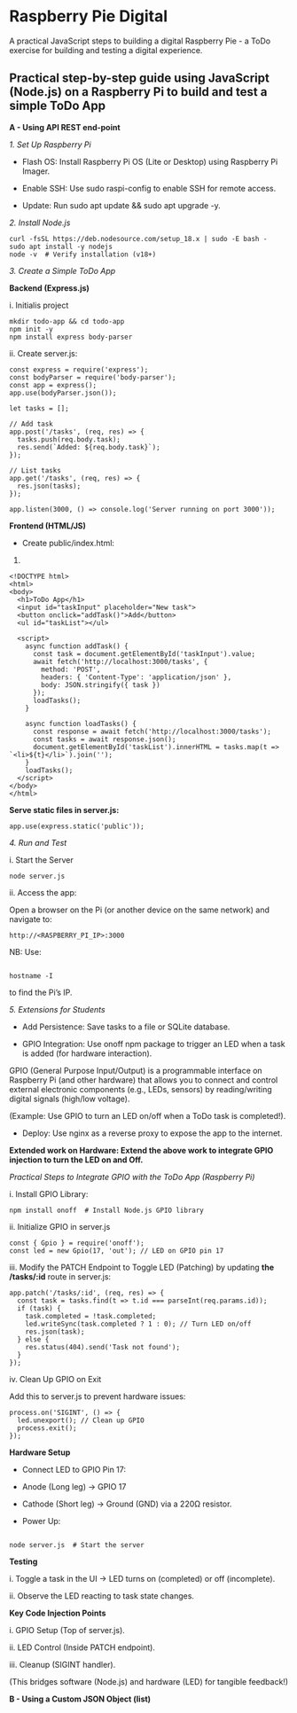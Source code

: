 # Raspberry Pie Digital
A practical JavaScript steps to building a digital Raspberry Pie - a ToDo exercise  for building and testing a digital experience. 

## Practical step-by-step guide using JavaScript (Node.js) on a Raspberry Pi to build and test a simple ToDo App

**A -  Using API REST end-point**

_1. Set Up Raspberry Pi_

- Flash OS: Install Raspberry Pi OS (Lite or Desktop) using Raspberry Pi Imager.

- Enable SSH: Use sudo raspi-config to enable SSH for remote access.

- Update: Run sudo apt update && sudo apt upgrade -y.

_2. Install Node.js_

```
curl -fsSL https://deb.nodesource.com/setup_18.x | sudo -E bash -
sudo apt install -y nodejs
node -v  # Verify installation (v18+)

```
_3. Create a Simple ToDo App_

**Backend (Express.js)**

i. Initialis project

```
mkdir todo-app && cd todo-app
npm init -y
npm install express body-parser

```

ii. Create server.js:

```
const express = require('express');
const bodyParser = require('body-parser');
const app = express();
app.use(bodyParser.json());

let tasks = [];

// Add task
app.post('/tasks', (req, res) => {
  tasks.push(req.body.task);
  res.send(`Added: ${req.body.task}`);
});

// List tasks
app.get('/tasks', (req, res) => {
  res.json(tasks);
});

app.listen(3000, () => console.log('Server running on port 3000'));

```
**Frontend (HTML/JS)**

- Create public/index.html:

1. 
```
<!DOCTYPE html>
<html>
<body>
  <h1>ToDo App</h1>
  <input id="taskInput" placeholder="New task">
  <button onclick="addTask()">Add</button>
  <ul id="taskList"></ul>

  <script>
    async function addTask() {
      const task = document.getElementById('taskInput').value;
      await fetch('http://localhost:3000/tasks', {
        method: 'POST',
        headers: { 'Content-Type': 'application/json' },
        body: JSON.stringify({ task })
      });
      loadTasks();
    }

    async function loadTasks() {
      const response = await fetch('http://localhost:3000/tasks');
      const tasks = await response.json();
      document.getElementById('taskList').innerHTML = tasks.map(t => `<li>${t}</li>`).join('');
    }
    loadTasks();
  </script>
</body>
</html>
```

**Serve static files in server.js:**

```
app.use(express.static('public'));
```

_4. Run and Test_

i. Start the Server

```
node server.js

```

ii. Access the app:

Open a browser on the Pi (or another device on the same network) and navigate to:

```
http://<RASPBERRY_PI_IP>:3000

```
NB: Use:

```

hostname -I
```
to find the Pi’s IP.


_5. Extensions for Students_

- Add Persistence: Save tasks to a file or SQLite database.

- GPIO Integration: Use onoff npm package to trigger an LED when a task is added (for hardware interaction).

GPIO (General Purpose Input/Output) is a programmable interface on Raspberry Pi (and other hardware) that allows you to connect and control external electronic components (e.g., LEDs, sensors) by reading/writing digital signals (high/low voltage).

(Example: Use GPIO to turn an LED on/off when a ToDo task is completed!).

- Deploy: Use nginx as a reverse proxy to expose the app to the internet.

**Extended work on Hardware: Extend the above work to integrate GPIO injection to turn the LED on and Off.**

_Practical Steps to Integrate GPIO with the ToDo App (Raspberry Pi)_

i.  Install GPIO Library:

```
npm install onoff  # Install Node.js GPIO library

```

ii. Initialize GPIO in server.js

```
const { Gpio } = require('onoff');
const led = new Gpio(17, 'out'); // LED on GPIO pin 17

```

iii.  Modify the PATCH Endpoint to Toggle LED (Patching) by updating **the /tasks/:id** route in server.js:

```
app.patch('/tasks/:id', (req, res) => {
  const task = tasks.find(t => t.id === parseInt(req.params.id));
  if (task) {
    task.completed = !task.completed;
    led.writeSync(task.completed ? 1 : 0); // Turn LED on/off
    res.json(task);
  } else {
    res.status(404).send('Task not found');
  }
});
```

iv. Clean Up GPIO on Exit

Add this to server.js to prevent hardware issues:

```
process.on('SIGINT', () => {
  led.unexport(); // Clean up GPIO
  process.exit();
});
```


**Hardware Setup**

- Connect LED to GPIO Pin 17:

- Anode (Long leg) → GPIO 17

- Cathode (Short leg) → Ground (GND) via a 220Ω resistor.

- Power Up:

```

node server.js  # Start the server

```

**Testing**

i. Toggle a task in the UI → LED turns on (completed) or off (incomplete).

ii. Observe the LED reacting to task state changes.

**Key Code Injection Points**

i. GPIO Setup (Top of server.js).

ii. LED Control (Inside PATCH endpoint).

iii. Cleanup (SIGINT handler).

(This bridges software (Node.js) and hardware (LED) for tangible feedback!)

**B -  Using a Custom JSON Object (list)**
